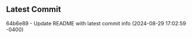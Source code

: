 
## Latest Commit
64b6e89 - Update README with latest commit info (2024-08-29 17:02:59 -0400) <Yunxi-Zhou>
